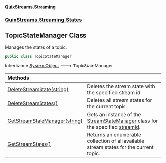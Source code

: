 #### [QuixStreams.Streaming](index.md 'index')
### [QuixStreams.Streaming.States](QuixStreams.Streaming.States.md 'QuixStreams.Streaming.States')

## TopicStateManager Class

Manages the states of a topic.

```csharp
public class TopicStateManager
```

Inheritance [System.Object](https://docs.microsoft.com/en-us/dotnet/api/System.Object 'System.Object') &#129106; TopicStateManager

| Methods | |
| :--- | :--- |
| [DeleteStreamState(string)](TopicStateManager.DeleteStreamState(string).md 'QuixStreams.Streaming.States.TopicStateManager.DeleteStreamState(string)') | Deletes the stream state with the specified stream id |
| [DeleteStreamStates()](TopicStateManager.DeleteStreamStates().md 'QuixStreams.Streaming.States.TopicStateManager.DeleteStreamStates()') | Deletes all stream states for the current topic. |
| [GetStreamStateManager(string)](TopicStateManager.GetStreamStateManager(string).md 'QuixStreams.Streaming.States.TopicStateManager.GetStreamStateManager(string)') | Gets an instance of the [StreamStateManager](StreamStateManager.md 'QuixStreams.Streaming.States.StreamStateManager') class for the specified [streamId](TopicStateManager.GetStreamStateManager(string).md#QuixStreams.Streaming.States.TopicStateManager.GetStreamStateManager(string).streamId 'QuixStreams.Streaming.States.TopicStateManager.GetStreamStateManager(string).streamId'). |
| [GetStreamStates()](TopicStateManager.GetStreamStates().md 'QuixStreams.Streaming.States.TopicStateManager.GetStreamStates()') | Returns an enumerable collection of all available stream states for the current topic. |

